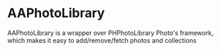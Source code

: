 # AAPhotoLibrary
AAPhotoLibrary is a wrapper over PHPhotoLibrary Photo's framework, which makes it easy to add/remove/fetch photos and collections
